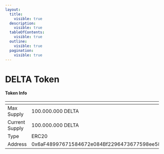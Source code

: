```yaml
---
layout:
  title:
    visible: true
  description:
    visible: true
  tableOfContents:
    visible: true
  outline:
    visible: true
  pagination:
    visible: true
---
```


# DELTA Token

#### Token Info

<table data-header-hidden><thead><tr><th width="214"></th><th></th></tr></thead><tbody><tr><td>Max Supply</td><td>100.000.000 DELTA</td></tr><tr><td>Current Supply</td><td>100.000.000 DELTA</td></tr><tr><td>Type</td><td>ERC20</td></tr><tr><td>Address</td><td>0x6aF48997671584672e084Bf2296473677598ee58</td></tr></tbody></table>

